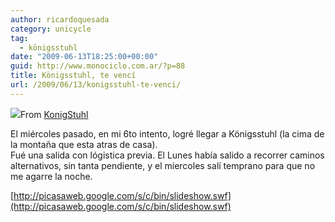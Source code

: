 ```yaml
---
author: ricardoquesada
category: unicycle
tag:
  - königsstuhl
date: "2009-06-13T18:25:00+00:00"
guid: http://www.monociclo.com.ar/?p=88
title: Königsstuhl, te vencí
url: /2009/06/13/konigsstuhl-te-venci/
---
```


[![](http://lh6.ggpht.com/_7Tp7oCOlWFE/SjFM4do_h-I/AAAAAAAAVVA/I0GFR6HWzjI/s288/IMG_3585.JPG)](http://picasaweb.google.com/lh/photo/pvt5pM30Xq2K0zQ2LLJRCg?feat=embedwebsite)From [KonigStuhl](http://picasaweb.google.com/ricardoquesada/KonigStuhl?feat=embedwebsite)

El miércoles pasado, en mi 6to intento, logré llegar a Königsstuhl (la cima de la montaña que esta atras de casa).  
Fué una salida con lógistica previa. El Lunes había salido a recorrer caminos alternativos, sin tanta pendiente, y el miercoles salí temprano para que no me agarre la noche.

[http://picasaweb.google.com/s/c/bin/slideshow.swf](http://picasaweb.google.com/s/c/bin/slideshow.swf)
